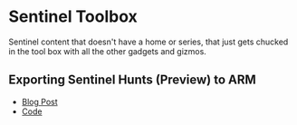 # Sentinel Toolbox

Sentinel content that doesn't have a home or series, that just gets chucked in the tool box with all the other gadgets and gizmos.

## Exporting Sentinel Hunts (Preview) to ARM
- [Blog Post](https://thealistairross0.wordpress.com/?p=242)
- [Code](/Toolshed/Sentinel%20Toolbox/Export-Hunts.ps1)    

